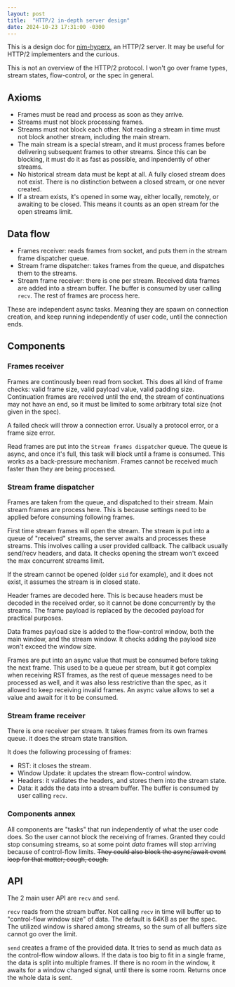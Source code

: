 ```yaml
---
layout: post
title:  "HTTP/2 in-depth server design"
date: 2024-10-23 17:31:00 -0300
---
```


This is a design doc for [nim-hyperx](https://github.com/nitely/nim-hyperx), an HTTP/2 server. It may be useful for HTTP/2 implementers and the curious.

This is not an overview of the HTTP/2 protocol. I won't go over frame types, stream states, flow-control, or the spec in general.

## Axioms

- Frames must be read and process as soon as they arrive.
- Streams must not block processing frames.
- Streams must not block each other. Not reading a stream in time must not block another stream, including the main stream.
- The main stream is a special stream, and it must process frames before delivering subsequent frames to other streams. Since this can be blocking, it must do it as fast as possible, and inpendently of other streams.
- No historical stream data must be kept at all. A fully closed stream does not exist. There is no distinction between a closed stream, or one never created.
- If a stream exists, it's opened in some way, either locally, remotely, or awaiting to be closed. This means it counts as an open stream for the open streams limit.

## Data flow

- Frames receiver: reads frames from socket, and puts them in the stream frame dispatcher queue.
- Stream frame dispatcher: takes frames from the queue, and dispatches them to the streams.
- Stream frame receiver: there is one per stream. Received data frames are added into a stream buffer. The buffer is consumed by user calling `recv`. The rest of frames are process here.

These are independent async tasks. Meaning they are spawn on connection creation, and keep running independently of user code, until the connection ends.

## Components

### Frames receiver

Frames are continously been read from socket. This does all kind of frame checks: valid frame size, valid payload value, valid padding size. Continuation frames are received until the end, the stream of continuations may not have an end, so it must be limited to some arbitrary total size (not given in the spec).

A failed check will throw a connection error. Usually a protocol error, or a frame size error.

Read frames are put into the `Stream frames dispatcher` queue. The queue is async, and once it's full, this task will block until a frame is consumed. This works as a back-pressure mechanism. Frames cannot be received much faster than they are being processed.

### Stream frame dispatcher

Frames are taken from the queue, and dispatched to their stream. Main stream frames are process here. This is because settings need to be applied before consuming following frames.

First time stream frames will open the stream. The stream is put into a queue of "received" streams, the server awaits and processes these streams. This involves calling a user provided callback. The callback usually send/recv headers, and data. It checks opening the stream won't exceed the max concurrent streams limit.

If the stream cannot be opened (older `sid` for example), and it does not exist, it assumes the stream is in closed state.

Header frames are decoded here. This is because headers must be decoded in the received order, so it cannot be done concurrently by the streams. The frame payload is replaced by the decoded payload for practical purposes.

Data frames payload size is added to the flow-control window, both the main window, and the stream window. It checks adding the payload size won't exceed the window size.

Frames are put into an async value that must be consumed before taking the next frame. This used to be a queue per stream, but it got complex when receiving RST frames, as the rest of queue messages need to be processed as well, and it was also less restrictive than the spec, as it allowed to keep receiving invalid frames. An async value allows to set a value and await for it to be consumed.

### Stream frame receiver

There is one receiver per stream. It takes frames from its own frames queue. it does the stream state transition.

It does the following processing of frames:

- RST: it closes the stream.
- Window Update: it updates the stream flow-control window.
- Headers: it validates the headers, and stores them into the stream state.
- Data: it adds the data into a stream buffer. The buffer is consumed by user calling `recv`.

### Components annex

All components are "tasks" that run independently of what the user code does. So the user cannot block the receiving of frames. Granted they could stop consuming streams, so at some point *data* frames will stop arriving because of control-flow limits. ~~They could also block the async/await event loop for that matter; cough, cough.~~

## API

The 2 main user API are `recv` and `send`.

`recv` reads from the stream buffer. Not calling `recv` in time will buffer up to "control-flow window size" of data. The default is 64KB as per the spec. The utilized window is shared among streams, so the sum of all buffers size cannot go over the limit.

`send` creates a frame of the provided data. It tries to send as much data as the control-flow window allows. If the data is too big to fit in a single frame, the data is split into multiple frames. If there is no room in the window, it awaits for a window changed signal, until there is some room. Returns once the whole data is sent.
